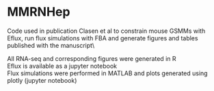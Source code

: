 # MMRNHep
Code used in publication Clasen et al to constrain mouse GSMMs with Eflux, run flux simulations with FBA and generate figures and tables published with the manuscript\

All RNA-seq and corresponding figures were generated in R\
Eflux is available as a jupyter notebook\
Flux simulations were performed in MATLAB and plots generated using plotly (jupyter notebook)
